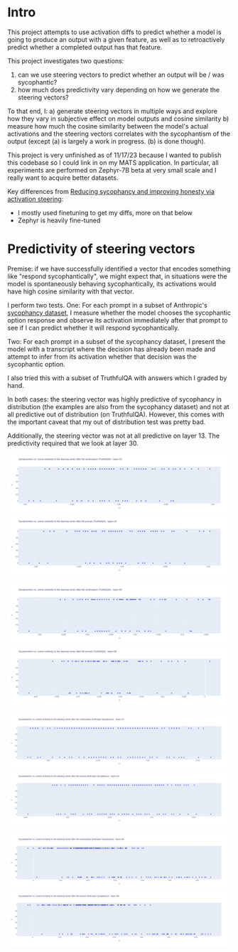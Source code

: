 # Intro
This project attempts to use activation diffs to predict whether a model is going to produce an output with a given feature, as well as to retroactively predict whether a completed output has that feature.

This project investigates two questions:
1) can we use steering vectors to predict whether an output will be / was sycophantic?
2) how much does predictivity vary depending on how we generate the steering vectors?

To that end, I:
a) generate steering vectors in multiple ways and explore how they vary in subjective effect on model outputs and cosine similarity
b) measure how much the cosine similarity between the model's actual activations and the steering vectors correlates with the sycophantism of the output
(except (a) is largely a work in progress. (b) is done though).

This project is very unfinished as of 11/17/23 because I wanted to publish this codebase so I could link in on my MATS application.
In particular, all experiments are performed on Zephyr-7B beta at very small scale and I really want to acquire better datasets.

Key differences from [Reducing sycophancy and improving honesty via activation steering](https://www.lesswrong.com/posts/zt6hRsDE84HeBKh7E/reducing-sycophancy-and-improving-honesty-via-activation#Reducing_sycophancy_via_activation_steering):
- I mostly used finetuning to get my diffs, more on that below
- Zephyr is heavily fine-tuned

# Predictivity of steering vectors
Premise: if we have successfully identified a vector that encodes something like "respond sycophantically", we might expect that, in situations were the model is spontaneously behaving sycophantically, its activations would have high cosine similarity with that vector.

I perform two tests. 
One: For each prompt in a subset of Anthropic's [sycophancy dataset](https://huggingface.co/datasets/Anthropic/model-written-evals/tree/main/sycophancy), I measure whether the model chooses the sycophantic option response and observe its activation immediately after that prompt to see if I can predict whether it will respond sycophantically.

Two: For each prompt in a subset of the sycophancy dataset, I present the model with a transcript where the decision has already been made and attempt to infer from its activation whether that decision was the sycophantic option.

I also tried this with a subset of TruthfulQA with answers which I graded by hand. 

In both cases: the steering vector was highly predictive of sycophancy in distribution (the examples are also from the sycophancy dataset) and not at all predictive out of distribution (on TruthfulQA). However, this comes with the important caveat that my out of distribution test was pretty bad.

Additionally, the steering vector was not at all predictive on layer 13. The predictivity required that we look at layer 30.

![truthful qa with continuation 13](./images/truthfulqa_continuation_13.png)
![truthful qa from prompt 13](./images/truthfulqa_prompt_13.png)

![truthful qa with continuation 30](./images/truthfulqa_continuation_30.png)
![truthful qa from prompt 30](./images/truthfulqa_prompt_30.png)


![anthropic with continuation 13](./images/anthropic_continuation_13.png)
![anthropic from prompt 13](./images/anthropic_prompt_13.png)

![anthropic with continuation 30](./images/anthropic_continuation_30.png)
![anthropic from prompt 30](./images/anthropic_prompt_30.png)
